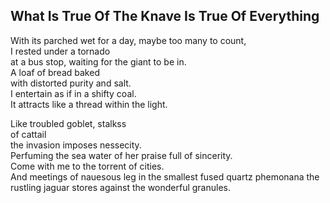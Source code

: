 What Is True Of The Knave Is True Of Everything
-----------------------------------------------
With its parched wet for a day, maybe too many to count,  
I rested under a tornado  
at a bus stop, waiting for the giant to be in.  
A loaf of bread baked  
with distorted purity and salt.  
I entertain as if in a shifty coal.  
It attracts like a thread within the light.  
  
Like troubled goblet, stalkss  
of cattail  
the invasion imposes nessecity.  
Perfuming the sea water of her praise full of sincerity.  
Come with me to the torrent of cities.  
And meetings of nauesous leg in the smallest fused quartz phemonana the rustling jaguar stores against the wonderful granules.  
